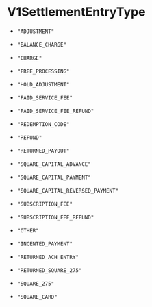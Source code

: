 
# V1SettlementEntryType


* `"ADJUSTMENT"`

* `"BALANCE_CHARGE"`

* `"CHARGE"`

* `"FREE_PROCESSING"`

* `"HOLD_ADJUSTMENT"`

* `"PAID_SERVICE_FEE"`

* `"PAID_SERVICE_FEE_REFUND"`

* `"REDEMPTION_CODE"`

* `"REFUND"`

* `"RETURNED_PAYOUT"`

* `"SQUARE_CAPITAL_ADVANCE"`

* `"SQUARE_CAPITAL_PAYMENT"`

* `"SQUARE_CAPITAL_REVERSED_PAYMENT"`

* `"SUBSCRIPTION_FEE"`

* `"SUBSCRIPTION_FEE_REFUND"`

* `"OTHER"`

* `"INCENTED_PAYMENT"`

* `"RETURNED_ACH_ENTRY"`

* `"RETURNED_SQUARE_275"`

* `"SQUARE_275"`

* `"SQUARE_CARD"`



